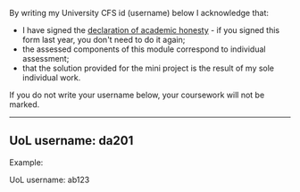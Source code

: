 By writing my University CFS id (username) below I acknowledge that:
* I have signed the [declaration of academic honesty](https://campus.cs.le.ac.uk/ForStudents/plagiarism/DoAIF.pdf) - if you signed this form last year, you don't need to do it again;
* the assessed components of this module correspond to individual assessment;
* that the solution provided for the mini project is the result of my sole individual work.

If you do not write your username below, your coursework will not be marked.

--------------------------------------------------------------------------
UoL username: da201
--------------------------------------------------------------------------

Example: 

UoL username: ab123 

